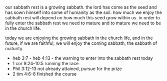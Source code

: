 our sabbath rest is a growing sabbath. the lord has come as the seed and has
sown himself into some of humanity as the soil. how much we enjoy the sabbath
rest will depend on how much this seed grow within us. in order to fully enter
the sabbath rest we need to mature and to mature we need to be in the church life.

today we are enjoying the growing sabbath in the church life, and in the future, if we are faithful, we will enjoy the coming sabbath, the sabbath of maturity.

- heb 3:7 - heb 4:13 - the warning to enter into the sabbath rest today
- 1 cor 9:24-10:5 running the race
- Phil 3:12-13 not already attained, pursue for the prize
- 2 tim 4:6-8 finished the course
